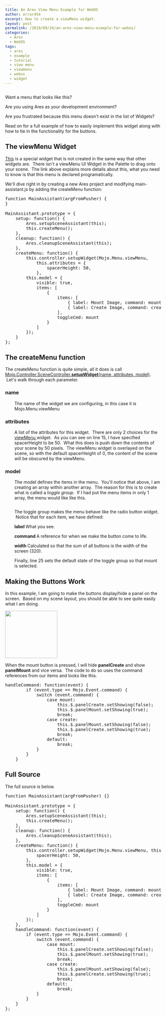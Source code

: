 ```yaml
---
title: An Ares View Menu Example for WebOS
author: error454
excerpt: How to create a viewMenu widget.
layout: post
permalink: /2010/09/24/an-ares-view-menu-example-for-webos/
categories:
  - Ares
  - WebOS
tags:
  - ares
  - example
  - tutorial
  - view menu
  - viewmenu
  - webos
  - widget
---
```

<a href=''><img src='{{ site.url }}/assets/uploads/2010/09/menu.png' alt=''></a>

Want a menu that looks like this?

Are you using Ares as your development environment?

Are you frustrated because this menu doesn't exist in the list of Widgets?

Read on for a full example of how to easily implement this widget along with how to tie in the functionality for the buttons.
<!--more-->
## The viewMenu Widget

<a href="http://developer.palm.com/index.php?option=com_content&view=article&id=1994&Itemid=328#.viewMenu" target="_blank">This</a> is a special widget that is not created in the same way that other widgets are.  There isn't a viewMenu UI Widget in the Palette to drag onto your scene.  The link above explains more details about this, what you need to know is that this menu is declared programatically.

We'll dive right in by creating a new Ares project and modifying main-assistant.js by adding the createMenu function:

<pre>function MainAssistant(argFromPusher) {
}

MainAssistant.prototype = {
	setup: function() {
		Ares.setupSceneAssistant(this);
		this.createMenu();
	},
	cleanup: function() {
		Ares.cleanupSceneAssistant(this);
	},
	createMenu: function() {
		this.controller.setupWidget(Mojo.Menu.viewMenu,
			this.attributes = {
				spacerHeight: 50,
			},
		this.model = {
			visible: true,
			items: [
				{
					items: [
						{ label: Mount Image, command: mount, width: 160 },
						{ label: Create Image, command: create, width: 160 }
					],
					toggleCmd: mount
				}
			]
		});
	}
};
</pre>

## The createMenu function

The createMenu function is quite simple, all it does is call <a href="http://developer.palm.com/index.php?option=com_content&view=article&id=1874&Itemid=244#.setupWidget" target="_blank">Mojo.Controller.SceneController.</a>**<a href="http://developer.palm.com/index.php?option=com_content&view=article&id=1874&Itemid=244#.setupWidget" target="_blank">setupWidget</a>**<a href="http://developer.palm.com/index.php?option=com_content&view=article&id=1874&Itemid=244#.setupWidget" target="_blank">(name, attributes, model)</a>.  Let's walk through each parameter.

### name

<p style="padding-left:30px;">
  The name of the widget we are configuring, in this case it is Mojo.Menu.viewMenu
</p>

### attributes

<p style="text-align:left;padding-left:30px;">
  A list of the attributes for this widget.  There are only 2 choices for the <a href="http://developer.palm.com/index.php?option=com_content&view=article&id=1994&Itemid=328#.viewMenu" target="_blank">viewMenu </a>widget.  As you can see on line 15, I have specified spacerHeight to be 50.  What this does is push down the contents of your scene by 50 pixels.  The viewMenu widget is overlayed on the scene, so with the default spacerHeight of 0, the content of the scene will be obscured by the viewMenu.
</p>

### model

<p style="padding-left:30px;">
  The model defines the items in the menu.  You'll notice that above, I am creating an array within another array.  The reason for this is to create what is called a <em>toggle group</em>.  If I had put the menu items in only 1 array, the menu would like like this.
</p>

<a href=''><img src='{{ site.url }}/assets/uploads/2010/09/non-group.png' alt=''></a>

<p style="padding-left:30px;">
  The toggle group makes the menu behave like the radio button widget.  Notice that for each item, we have defined:
</p>

<p style="padding-left:30px;">
  <strong>label  </strong>What you see.
</p>

<p style="padding-left:30px;">
  <strong>command  </strong>A reference for when we make the button come to life.
</p>

<p style="padding-left:30px;">
  <strong>width  </strong>Calculated so that the sum of all buttons is the width of the screen (320).
</p>

<p style="padding-left:30px;">
  Finally, line 25 sets the default state of the toggle group so that mount is selected.
</p>

## Making the Buttons Work

In this example, I am going to make the buttons display/hide a panel on the screen.  Based on my scene layout, you should be able to see quite easily what I am doing.

<img class="alignnone size-full wp-image-590" title="scene" src="{{ site.url }}/assets/uploads/2010/09/scene.png" alt="" width="169" height="153" />

When the mount button is pressed, I will hide **panelCreate** and show **panelMount** and vice versa.  The code to do so uses the command references from our items and looks like this.

<pre>handleCommand: function(event) {
		if (event.type == Mojo.Event.command) {
			switch (event.command) {
				case mount:
					this.$.panelCreate.setShowing(false);
					this.$.panelMount.setShowing(true);
					break;
				case create:
					this.$.panelMount.setShowing(false);
					this.$.panelCreate.setShowing(true);
					break;
				default:
					break;
			}
		}
	}
</pre>

## Full Source

The full source is below.

<pre>function MainAssistant(argFromPusher) {}

MainAssistant.prototype = {
	setup: function() {
		Ares.setupSceneAssistant(this);
		this.createMenu();
	},
	cleanup: function() {
		Ares.cleanupSceneAssistant(this);
	},
	createMenu: function() {
		this.controller.setupWidget(Mojo.Menu.viewMenu, this.attributes = {
			spacerHeight: 50,
		},
		this.model = {
			visible: true,
			items: [
				{
					items: [
						{ label: Mount Image, command: mount, width: 160 },
						{ label: Create Image, command: create, width: 160 }
					],
					toggleCmd: mount
				}
			]
		});
	},
	handleCommand: function(event) {
		if (event.type == Mojo.Event.command) {
			switch (event.command) {
				case mount:
					this.$.panelCreate.setShowing(false);
					this.$.panelMount.setShowing(true);
					break;
				case create:
					this.$.panelMount.setShowing(false);
					this.$.panelCreate.setShowing(true);
					break;
				default:
					break;
			}
		}
	}
};
</pre>